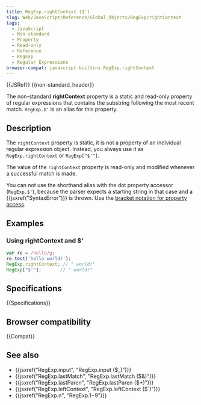 ```yaml
---
title: RegExp.rightContext ($')
slug: Web/JavaScript/Reference/Global_Objects/RegExp/rightContext
tags:
  - JavaScript
  - Non-standard
  - Property
  - Read-only
  - Reference
  - RegExp
  - Regular Expressions
browser-compat: javascript.builtins.RegExp.rightContext
---
```

{{JSRef}} {{non-standard_header}}

The non-standard **rightContext** property is a static and read-only property of
regular expressions that contains the substring following the most recent match.
`RegExp.$'` is an alias for this property.

## Description

The `rightContext` property is static, it is not a property of an individual
regular expression object. Instead, you always use it as `RegExp.rightContext`
or `RegExp["$'"]`.

The value of the `rightContext` property is read-only and modified whenever a
successful match is made.

You can not use the shorthand alias with the dot property accessor
(`RegExp.$'`), because the parser expects a starting string in that case and a
{{jsxref("SyntaxError")}} is thrown. Use the
[bracket notation for property access](/en-US/docs/Web/JavaScript/Reference/Operators/Property_Accessors).

## Examples

### Using rightContext and $'

```js
var re = /hello/g;
re.test('hello world!');
RegExp.rightContext; // " world!"
RegExp["$'"];       // " world!"
```

## Specifications

{{Specifications}}

## Browser compatibility

{{Compat}}

## See also

*   {{jsxref("RegExp.input", "RegExp.input ($_)")}}
*   {{jsxref("RegExp.lastMatch", "RegExp.lastMatch ($&amp;)")}}
*   {{jsxref("RegExp.lastParen", "RegExp.lastParen ($+)")}}
*   {{jsxref("RegExp.leftContext", "RegExp.leftContext ($`)")}}
*   {{jsxref("RegExp.n", "RegExp.$1-$9")}}
